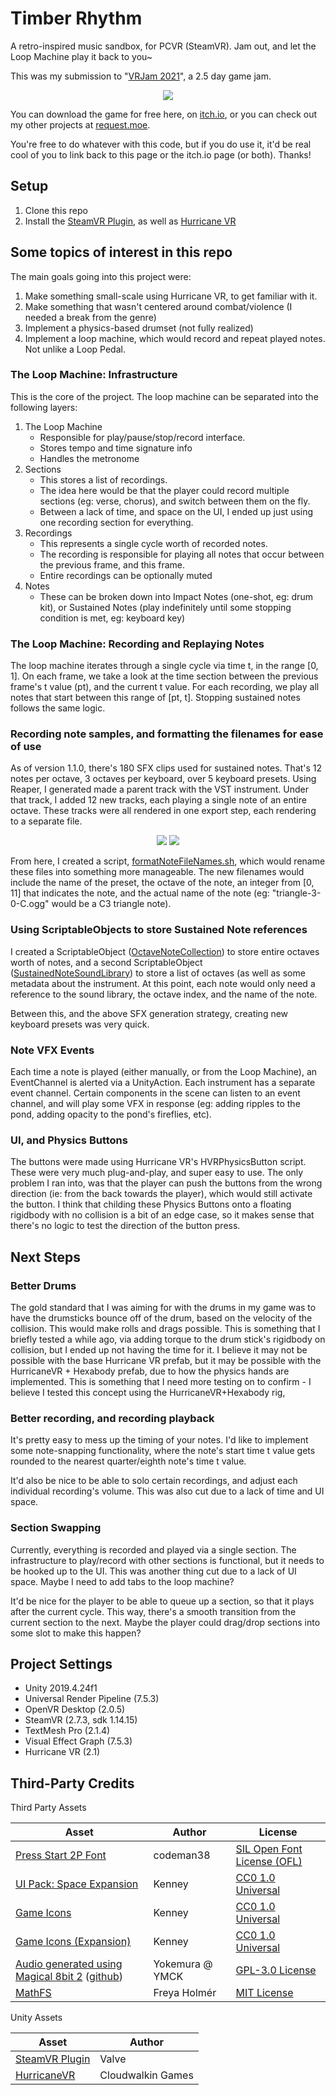 # Timber Rhythm

A retro-inspired music sandbox, for PCVR (SteamVR). Jam out, and let the Loop Machine play it back to you~

This was my submission to "[VRJam 2021](https://itch.io/jam/vr-jam-2021)", a 2.5 day game jam.

<p align="center">
    <img src="./readmeContents/cover-image.png">
</p>

You can download the game for free here, on [itch.io](https://request.itch.io/timber-rhythm), or you can check out my other projects at [request.moe](https://request.moe).

You're free to do whatever with this code, but if you do use it, it'd be real cool of you to link back to this page or the itch.io page (or both). Thanks!


## Setup

  1. Clone this repo
  2. Install the [SteamVR Plugin](https://assetstore.unity.com/packages/tools/integration/steamvr-plugin-32647), as well as [Hurricane VR](https://assetstore.unity.com/packages/tools/physics/hurricane-vr-physics-interaction-toolkit-177300)


## Some topics of interest in this repo

The main goals going into this project were:

  1. Make something small-scale using Hurricane VR, to get familiar with it. 
  1. Make something that wasn't centered around combat/violence (I needed a break from the genre)
  1. Implement a physics-based drumset (not fully realized)
  1. Implement a loop machine, which would record and repeat played notes. Not unlike a Loop Pedal.

### The Loop Machine: Infrastructure

This is the core of the project. The loop machine can be separated into the following layers:

1. The Loop Machine
	- Responsible for play/pause/stop/record interface.
	- Stores tempo and time signature info
	- Handles the metronome
1. Sections
	- This stores a list of recordings.
	- The idea here would be that the player could record multiple sections (eg: verse, chorus), and switch between them on the fly.
	- Between a lack of time, and space on the UI, I ended up just using one recording section for everything.
1. Recordings
	- This represents a single cycle worth of recorded notes.
	- The recording is responsible for playing all notes that occur between the previous frame, and this frame.
	- Entire recordings can be optionally muted
1. Notes
	- These can be broken down into Impact Notes (one-shot, eg: drum kit), or Sustained Notes (play indefinitely until some stopping condition is met, eg: keyboard key)


### The Loop Machine: Recording and Replaying Notes

The loop machine iterates through a single cycle via time t, in the range [0, 1]. On each frame, we take a look at the time section between the previous frame's t value (pt), and the current t value. For each recording, we play all notes that start between this range of [pt, t]. Stopping sustained notes follows the same logic.


### Recording note samples, and formatting the filenames for ease of use

As of version 1.1.0, there's 180 SFX clips used for sustained notes. That's 12 notes per octave, 3 octaves per keyboard, over 5 keyboard presets. Using Reaper, I generated made a parent track with the VST instrument. Under that track, I added 12 new tracks, each playing a single note of an entire octave. These tracks were all rendered in one export step, each rendering to a separate file.

<p align="center">
    <img src="./readmeContents/reaper-01.png">
    <img src="./readmeContents/reaper-02.png">
</p>

From here, I created a script, [formatNoteFileNames.sh](./Assets/SFX/notes/formatNoteFileNames.sh), which would rename these files into something more manageable. The new filenames would include the name of the preset, the octave of the note, an integer from [0, 11] that indicates the note, and the actual name of the note (eg: "triangle-3-0-C.ogg" would be a C3 triangle note).

### Using ScriptableObjects to store Sustained Note references

I created a ScriptableObject ([OctaveNoteCollection](./Assets/ScriptableObjects/OctaveNoteCollection.cs)) to store entire octaves worth of notes, and a second ScriptableObject ([SustainedNoteSoundLibrary](./Assets/ScriptableObjects/SustainedNoteSoundLibrary.cs)) to store a list of octaves (as well as some metadata about the instrument. At this point, each note would only need a reference to the sound library, the octave index, and the name of the note. 

Between this, and the above SFX generation strategy, creating new keyboard presets was very quick.

### Note VFX Events

Each time a note is played (either manually, or from the Loop Machine), an EventChannel is alerted via a UnityAction. Each instrument has a separate event channel. Certain components in the scene can listen to an event channel, and will play some VFX in response (eg: adding ripples to the pond, adding opacity to the pond's fireflies, etc). 

### UI, and Physics Buttons

The buttons were made using Hurricane VR's HVRPhysicsButton script. These were very much plug-and-play, and super easy to use. The only problem I ran into, was that the player can push the buttons from the wrong direction (ie: from the back towards the player), which would still activate the button. I think that childing these Physics Buttons onto a floating rigidbody with no collision is a bit of an edge case, so it makes sense that there's no logic to test the direction of the button press.

## Next Steps 

### Better Drums 

The gold standard that I was aiming for with the drums in my game was to have the drumsticks bounce off of the drum, based on the velocity of the collision. This would make rolls and drags possible. This is something that I briefly tested a while ago, via adding torque to the drum stick's rigidbody on collision, but I ended up not having the time for it. I believe it may not be possible with the base Hurricane VR prefab, but it may be possible with the HurricaneVR + Hexabody prefab, due to how the physics hands are implemented. This is something that I need more testing on to confirm - I believe I tested this concept using the HurricaneVR+Hexabody rig, 

### Better recording, and recording playback

It's pretty easy to mess up the timing of your notes. I'd like to implement some note-snapping functionality, where the note's start time t value gets rounded to the nearest quarter/eighth note's time t value.

It'd also be nice to be able to solo certain recordings, and adjust each individual recording's volume. This was also cut due to a lack of time and UI space.

### Section Swapping

Currently, everything is recorded and played via a single section. The infrastructure to play/record with other sections is functional, but it needs to be hooked up to the UI. This was another thing cut due to a lack of UI space. Maybe I need to add tabs to the loop machine?

It'd be nice for the player to be able to queue up a section, so that it plays after the current cycle. This way, there's a smooth transition from the current section to the next. Maybe the player could drag/drop sections into some slot to make this happen?


## Project Settings 

- Unity 2019.4.24f1
- Universal Render Pipeline (7.5.3)
- OpenVR Desktop (2.0.5)
- SteamVR (2.7.3, sdk 1.14.15)
- TextMesh Pro (2.1.4)
- Visual Effect Graph (7.5.3)
- Hurricane VR (2.1)

## Third-Party Credits

Third Party Assets

Asset|Author|License
-|-|-
[Press Start 2P Font](https://www.fontspace.com/press-start-2p-font-f11591)|codeman38|[SIL Open Font License (OFL)](https://www.fontspace.com/help#license-17)
[UI Pack: Space Expansion](https://kenney.nl/assets/ui-pack-space-expansion)|Kenney|[CC0 1.0 Universal](https://creativecommons.org/publicdomain/zero/1.0/)
[Game Icons](https://kenney.nl/assets/game-icons)|Kenney|[CC0 1.0 Universal](https://creativecommons.org/publicdomain/zero/1.0/)
[Game Icons (Expansion)](https://kenney.nl/assets/game-icons-expansion)|Kenney|[CC0 1.0 Universal](https://creativecommons.org/publicdomain/zero/1.0/)
[Audio generated using Magical 8bit 2](https://ymck.net/app/magical-8bit-plug-en/) ([github](https://github.com/yokemura/Magical8bitPlug2))|Yokemura @ YMCK|[GPL-3.0 License](https://github.com/yokemura/Magical8bitPlug2/blob/develop/LICENSE)
[MathFS](https://github.com/FreyaHolmer/Mathfs)|Freya Holmér|[MIT License](https://github.com/FreyaHolmer/Mathfs/blob/master/LICENSE.txt)

Unity Assets

Asset|Author
-|-
[SteamVR Plugin](https://assetstore.unity.com/packages/tools/integration/steamvr-plugin-32647)|Valve
[HurricaneVR](https://assetstore.unity.com/packages/tools/physics/hurricane-vr-physics-interaction-toolkit-177300)|Cloudwalkin Games

